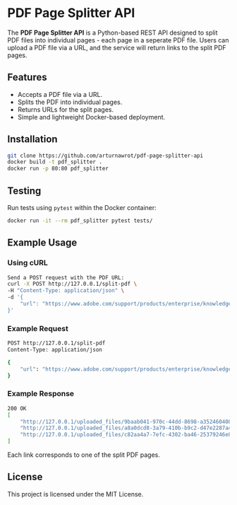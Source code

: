 # PDF Page Splitter API

The **PDF Page Splitter API** is a Python-based REST API designed to split PDF files into individual pages - each page in a seperate PDF file. Users can upload a PDF file via a URL, and the service will return links to the split PDF pages.

## Features
- Accepts a PDF file via a URL.
- Splits the PDF into individual pages.
- Returns URLs for the split pages.
- Simple and lightweight Docker-based deployment.

## Installation

```bash
git clone https://github.com/arturnawrot/pdf-page-splitter-api
docker build -t pdf_splitter .
docker run -p 80:80 pdf_splitter
```

## Testing

Run tests using `pytest` within the Docker container:
```bash
docker run -it --rm pdf_splitter pytest tests/
```

## Example Usage

### Using cURL
```bash
Send a POST request with the PDF URL:
curl -X POST http://127.0.0.1/split-pdf \
-H "Content-Type: application/json" \
-d '{
    "url": "https://www.adobe.com/support/products/enterprise/knowledgecenter/media/c4611_sample_explain.pdf"
}'
```
### Example Request
```bash
POST http://127.0.0.1/split-pdf
Content-Type: application/json

{
    "url": "https://www.adobe.com/support/products/enterprise/knowledgecenter/media/c4611_sample_explain.pdf"
}
```
### Example Response
```bash
200 OK
[
    "http://127.0.0.1/uploaded_files/9baab041-970c-44dd-8698-a35246040858.pdf",
    "http://127.0.0.1/uploaded_files/a8a0dcd8-3a79-410b-b9c2-d47e2287a465.pdf",
    "http://127.0.0.1/uploaded_files/c82aa4a7-7efc-4302-ba46-25379246e8d4.pdf"
]
```
Each link corresponds to one of the split PDF pages.

## License

This project is licensed under the MIT License.